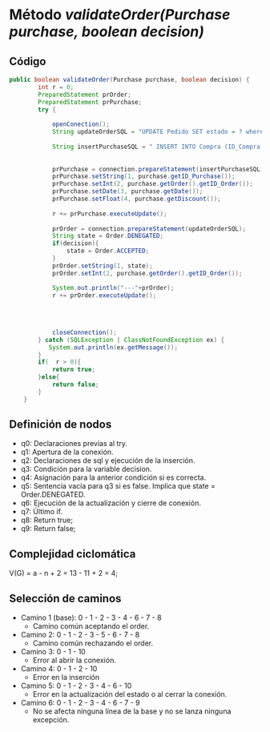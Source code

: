 # Método *validateOrder(Purchase purchase, boolean decision)*
## Código
```java
public boolean validateOrder(Purchase purchase, boolean decision) {
        int r = 0;
        PreparedStatement prOrder;
        PreparedStatement prPurchase;
        try {
            
            openConection();
            String updateOrderSQL = "UPDATE Pedido SET estado = ? where ID_Pedido = ?";
            
            String insertPurchaseSQL = " INSERT INTO Compra (ID_Compra, ID_Pedido, fecha, descuento) values (? ,? , ?, ?)";
            
            
            prPurchase = connection.prepareStatement(insertPurchaseSQL);
            prPurchase.setString(1, purchase.getID_Purchase());
            prPurchase.setInt(2, purchase.getOrder().getID_Order());
            prPurchase.setDate(3, purchase.getDate());
            prPurchase.setFloat(4, purchase.getDiscount());
            
            r += prPurchase.executeUpdate();
            
            prOrder = connection.prepareStatement(updateOrderSQL);
            String state = Order.DENEGATED;
            if(decision){
                state = Order.ACCEPTED;
            }
            prOrder.setString(1, state);
            prOrder.setInt(2, purchase.getOrder().getID_Order());

            System.out.println("---"+prOrder);
            r += prOrder.executeUpdate();
            
            
            
            
            closeConnection();
        } catch (SQLException | ClassNotFoundException ex) {
           System.out.println(ex.getMessage());
        }
        if(  r > 0){
            return true;
        }else{
            return false;
        }       
    }
```
## Definición de nodos
* q0: Declaraciones previas al try.
* q1: Apertura de la conexión.
* q2: Declaraciones de sql y ejecución de la inserción.
* q3: Condición para la variable decision.
* q4: Asignación para la anterior condición si es correcta.
* q5: Sentencia vacía para q3 si es false. Implica que state = Order.DENEGATED.
* q6: Ejecución de la actualización y cierre de conexión.
* q7: Último if.
* q8: Return true;
* q9: Return false;
## Complejidad ciclomática

V(G) = a - n + 2 = 13 - 11 + 2 = 4;

## Selección de caminos 

* Camino 1 (base): 0 - 1 - 2 - 3 - 4 - 6 - 7 - 8
	* Camino común aceptando el order.
* Camino 2: 0 - 1 - 2 - 3 - 5 - 6 - 7 - 8
	* Camino común rechazando el order.
* Camino 3: 0 - 1 - 10
	* Error al abrir la conexión.
* Camino 4: 0 - 1 - 2 - 10
	* Error en la inserción
* Camino 5: 0 - 1 - 2 - 3 - 4 - 6 - 10 
	* Error en la actualización del estado o al cerrar la conexión.
* Camino 6: 0 - 1 - 2 - 3 - 4 - 6 - 7 - 9
    * No se afecta ninguna línea de la base y no se lanza ninguna excepción.